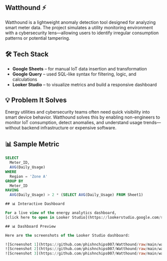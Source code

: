 ## Watthound ⚡

Watthound is a lightweight anomaly detection tool designed for analyzing smart meter data. The project simulates a utility monitoring environment with a cybersecurity lens—allowing users to identify irregular consumption patterns or potential tampering.

## 🛠️ Tech Stack

- **Google Sheets** – for manual IoT data insertion and transformation  
- **Google Query** – used SQL-like syntax for filtering, logic, and calculations  
- **Looker Studio** – to visualize metrics and build a responsive dashboard  

## 💡 Problem It Solves

Energy utilities and cybersecurity teams often need quick visibility into smart device behavior. Watthound solves this by enabling non-engineers to monitor IoT consumption, detect anomalies, and understand usage trends—without backend infrastructure or expensive software.

## 📊 Sample Metric

```sql
SELECT 
  Meter_ID, 
  AVG(Daily_Usage) 
WHERE 
  Region = 'Zone A' 
GROUP BY 
  Meter_ID 
HAVING 
  AVG(Daily_Usage) > 2 * (SELECT AVG(Daily_Usage) FROM Sheet1)

## 📊 Interactive Dashboard

For a live view of the energy analytics dashboard,
[click here to open in Looker Studio](https://lookerstudio.google.com/s/n_D65kvAhY8).

## 📊 Dashboard Preview

Here are the screenshots of the Looker Studio dashboard:

![Screenshot 1](https://github.com/phishnchips007/Watthound/raw/main/watt1.png)
![Screenshot 2](https://github.com/phishnchips007/Watthound/raw/main/watt2.png)
![Screenshot 3](https://github.com/phishnchips007/Watthound/raw/main/watt3.png)
